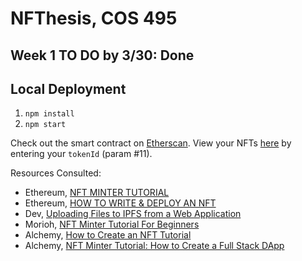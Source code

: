 # NFThesis, COS 495
 ## Week 1 TO DO by 3/30: Done

## Local Deployment
1. `npm install`
2. `npm start`

Check out the smart contract on [Etherscan](https://ropsten.etherscan.io/address/0x5dda91c9EF7AA5103C3F69f06cd46bfE1E2A77c6).
View your NFTs [here](https://ropsten.etherscan.io/address/0x5dda91c9EF7AA5103C3F69f06cd46bfE1E2A77c6#readContract) by entering your `tokenId` (param #11).

Resources Consulted:
- Ethereum, [NFT MINTER TUTORIAL](https://ethereum.org/ms/developers/tutorials/nft-minter/)
- Ethereum, [HOW TO WRITE & DEPLOY AN NFT](https://ethereum.org/en/developers/tutorials/how-to-write-and-deploy-an-nft/)
- Dev, [Uploading Files to IPFS from a Web Application](https://dev.to/edge-and-node/uploading-files-to-ipfs-from-a-web-application-50a)
- Morioh, [NFT Minter Tutorial For Beginners](https://morioh.com/p/5279daa4244f)
- Alchemy, [How to Create an NFT Tutorial](https://docs.alchemy.com/alchemy/tutorials/how-to-create-an-nft)
- Alchemy, [NFT Minter Tutorial: How to Create a Full Stack DApp](https://docs.alchemy.com/alchemy/tutorials/nft-minter/~/settings/provider)
